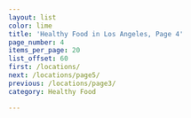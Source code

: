```yaml
---
layout: list
color: lime
title: 'Healthy Food in Los Angeles, Page 4'
page_number: 4
items_per_page: 20
list_offset: 60
first: /locations/
next: /locations/page5/
previous: /locations/page3/
category: Healthy Food

---
```

